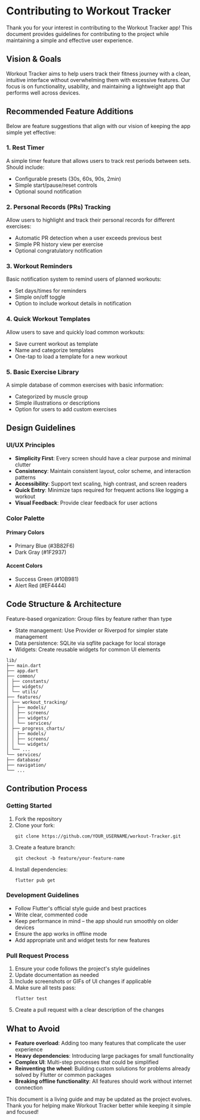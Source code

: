 # Contributing to Workout Tracker

Thank you for your interest in contributing to the Workout Tracker app! This document provides guidelines for contributing to the project while maintaining a simple and effective user experience.

## Vision & Goals

Workout Tracker aims to help users track their fitness journey with a clean, intuitive interface without overwhelming them with excessive features. Our focus is on functionality, usability, and maintaining a lightweight app that performs well across devices.

## Recommended Feature Additions

Below are feature suggestions that align with our vision of keeping the app simple yet effective:

### 1. Rest Timer
A simple timer feature that allows users to track rest periods between sets. Should include:
- Configurable presets (30s, 60s, 90s, 2min)
- Simple start/pause/reset controls
- Optional sound notification

### 2. Personal Records (PRs) Tracking
Allow users to highlight and track their personal records for different exercises:
- Automatic PR detection when a user exceeds previous best
- Simple PR history view per exercise
- Optional congratulatory notification

### 3. Workout Reminders
Basic notification system to remind users of planned workouts:
- Set days/times for reminders
- Simple on/off toggle
- Option to include workout details in notification

### 4. Quick Workout Templates
Allow users to save and quickly load common workouts:
- Save current workout as template
- Name and categorize templates
- One-tap to load a template for a new workout

### 5. Basic Exercise Library
A simple database of common exercises with basic information:
- Categorized by muscle group
- Simple illustrations or descriptions
- Option for users to add custom exercises

## Design Guidelines

### UI/UX Principles
- **Simplicity First**: Every screen should have a clear purpose and minimal clutter
- **Consistency**: Maintain consistent layout, color scheme, and interaction patterns
- **Accessibility**: Support text scaling, high contrast, and screen readers
- **Quick Entry**: Minimize taps required for frequent actions like logging a workout
- **Visual Feedback**: Provide clear feedback for user actions

### Color Palette

#### Primary Colors
- Primary Blue (#3B82F6)
- Dark Gray (#1F2937)

#### Accent Colors
- Success Green (#10B981)
- Alert Red (#EF4444)

## Code Structure & Architecture

Feature-based organization: Group files by feature rather than type
- State management: Use Provider or Riverpod for simpler state management
- Data persistence: SQLite via sqflite package for local storage
- Widgets: Create reusable widgets for common UI elements

```
lib/
├── main.dart
├── app.dart
├── common/
│ ├── constants/
│ ├── widgets/
│ └── utils/
├── features/
│ ├── workout_tracking/
│ │ ├── models/
│ │ ├── screens/
│ │ ├── widgets/
│ │ └── services/
│ ├── progress_charts/
│ │ ├── models/
│ │ ├── screens/
│ │ └── widgets/
│ └── ...
└── services/
├── database/
├── navigation/
└── ...
```

## Contribution Process

### Getting Started
1. Fork the repository
2. Clone your fork: 
   ```
   git clone https://github.com/YOUR_USERNAME/workout-Tracker.git
   ```
3. Create a feature branch: 
   ```
   git checkout -b feature/your-feature-name
   ```
4. Install dependencies: 
   ```
   flutter pub get
   ```

### Development Guidelines
- Follow Flutter's official style guide and best practices
- Write clear, commented code
- Keep performance in mind – the app should run smoothly on older devices
- Ensure the app works in offline mode
- Add appropriate unit and widget tests for new features

### Pull Request Process
1. Ensure your code follows the project's style guidelines
2. Update documentation as needed
3. Include screenshots or GIFs of UI changes if applicable
4. Make sure all tests pass: 
   ```
   flutter test
   ```
5. Create a pull request with a clear description of the changes

## What to Avoid
- **Feature overload**: Adding too many features that complicate the user experience
- **Heavy dependencies**: Introducing large packages for small functionality
- **Complex UI**: Multi-step processes that could be simplified
- **Reinventing the wheel**: Building custom solutions for problems already solved by Flutter or common packages
- **Breaking offline functionality**: All features should work without internet connection

This document is a living guide and may be updated as the project evolves. Thank you for helping make Workout Tracker better while keeping it simple and focused!